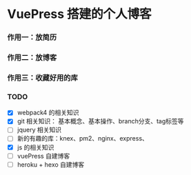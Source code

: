 # VuePress 搭建的个人博客

### 作用一：放简历

### 作用二：放博客

### 作用三：收藏好用的库

### TODO

- [x] webpack4 的相关知识
- [x] git 相关知识： 基本概念、基本操作、branch分支、tag标签等
- [ ] jquery 相关知识
- [ ] 新的有趣的库：knex、pm2、nginx、express、
- [x] js 的相关知识
- [ ] vuePress 自建博客 
- [ ] heroku + hexo 自建博客